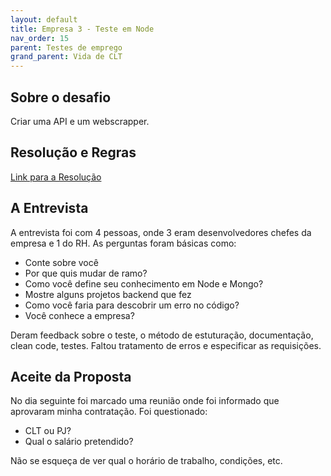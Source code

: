 ```yaml
---
layout: default
title: Empresa 3 - Teste em Node
nav_order: 15
parent: Testes de emprego
grand_parent: Vida de CLT
---
```


## Sobre o desafio

Criar uma API e um webscrapper.

## Resolução e Regras

[Link para a Resolução](https://github.com/willmustafa/Teste-Backend-Bis2Bis)

## A Entrevista

A entrevista foi com 4 pessoas, onde 3 eram desenvolvedores chefes da empresa e 1 do RH. 
As perguntas foram básicas como: 

- Conte sobre você
- Por que quis mudar de ramo?
- Como você define seu conhecimento em Node e Mongo?
- Mostre alguns projetos backend que fez
- Como você faria para descobrir um erro no código?
- Você conhece a empresa?

Deram feedback sobre o teste, o método de estuturação, documentação, clean code, testes. Faltou tratamento de erros e especificar as requisições.

## Aceite da Proposta

No dia seguinte foi marcado uma reunião onde foi informado que aprovaram minha contratação.
Foi questionado:

- CLT ou PJ?
- Qual o salário pretendido?

Não se esqueça de ver qual o horário de trabalho, condições, etc.